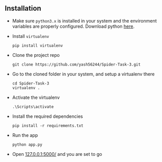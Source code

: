 ## Installation
- Make sure `python3.x` is installed in your system and the environment variables are properly configured. Download python [here](https://www.python.org/downloads/).

- Install `virtualenv`

	`pip install virtualenv` 
- Clone the project repo

	`git clone https://github.com/yash56244/Spider-Task-3.git`
- Go to the cloned folder in your system, and setup a virtualenv there
	```
	cd Spider-Task-3
	virtualenv .
	```
- Activate the virtualenv

	`.\Scripts\activate`

- Install the required dependencies

	`pip install -r requirements.txt`
  
- Run the app

	`python app.py`

- Open [127.0.0.1:5000/](http://127.0.0.1:5000/) and you are set to go
